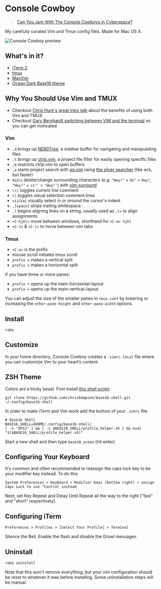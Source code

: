 # Console Cowboy

> [Can You Jam With The Console Cowboys in Cyberspace?](https://www.youtube.com/watch?v=bLlj_GeKniA)

My carefully curated Vim and Tmux config files. Made for Mac OS X.

![Console Cowboy preview](http://f.cl.ly/items/3t2h1U0v2n322b1H0o3q/console-cowboy.png)

## What's in it?

* [iTerm 2](http://www.iterm2.com/)
* [tmux](http://tmux.sourceforge.net/)
* [MacVim](https://code.google.com/p/macvim/)
* [Ocean Dark Base16 theme](http://chriskempson.github.io/base16/#ocean)

## Why You Should Use Vim and TMUX

* Checkout [Chris Hunt's great intro talk](https://www.youtube.com/watch?v=9jzWDr24UHQ) about the benefits of using both Vim and TMUX
* Checkout [Gary Bernhardt switching between VIM and the terminal](https://youtu.be/tdNnN5yTIeM?t=3m05s) so you can get motivated

### Vim 

* `,d` brings up [NERDTree](https://github.com/scrooloose/nerdtree), a sidebar buffer for navigating and manipulating files
* `,t` brings up [ctrlp.vim](https://github.com/kien/ctrlp.vim), a project file filter for easily opening specific files
* `,b` restricts ctrlp.vim to open buffers
* `,a` starts project search with [ag.vim](https://github.com/rking/ag.vim) using [the silver searcher](https://github.com/ggreer/the_silver_searcher) (like ack, but faster)
* `ds`/`cs` delete/change surrounding characters (e.g. `"Hey!"` + `ds"` = `Hey!`, `"Hey!"` + `cs"'` = `'Hey!'`) with [vim-surround](https://github.com/tpope/vim-surround)
* `\\\` toggles current line comment
* `\\` toggles visual selection comment lines
* `vii`/`vai` visually select *in* or *around* the cursor's indent
* `,[space]` strips trailing whitespace
* `,l` begins aligning lines on a string, usually used as `,l=` to align assignments
* `<C-hjkl>` move between windows, shorthand for `<C-w> hjkl`
* `<C-]>` & `<C-[>` to move between vim tabs

### Tmux

* `<C-a>` is the prefix
* mouse scroll initiates tmux scroll
* `prefix v` makes a vertical split
* `prefix s` makes a horizontal split

If you have three or more panes:
* `prefix +` opens up the main-horizontal-layout
* `prefix =` opens up the main-vertical-layout

You can adjust the size of the smaller panes in `tmux.conf` by lowering or increasing the `other-pane-height` and `other-pane-width` options.

## Install

    rake

## Customize

In your home directory, Console Cowboy creates a `.vimrc.local` file where you can customize
Vim to your heart’s content.

## ZSH Theme

Colors are a tricky beast. First install [this shell script](https://github.com/chriskempson/base16-shell):

```
git clone https://github.com/chriskempson/base16-shell.git ~/.config/base16-shell
```

In order to make iTerm and Vim work add the bottom of your `.zshrc` file:

```
# Base16 Shell
BASE16_SHELL=$HOME/.config/base16-shell/
[ -n "$PS1" ] && [ -s $BASE16_SHELL/profile_helper.sh ] && eval "$($BASE16_SHELL/profile_helper.sh)"
```

Start a new shell and then type `base16_ocean` (hit enter)

## Configuring Your Keyboard

It's common and often recommended to reassign the caps lock key to be your modifier key instead. To do this 

    System Preferences > Keyboard > Modifier Keys (bottom right) > assign Caps Lock to use ^Control instead

Next, set Key Repeat and Delay Until Repeat all the way to the right ("fast" and "short" respectively).

## Configuring iTerm

    Preferences > Profiles > [Select Your Profile] > Terminal

Silence the Bell, Enable the flash and disable the Growl messages.  

## Uninstall

    rake uninstall

Note that this won't remove everything, but your vim configuration should be reset to whatever it was before installing. Some uninstallation steps will be manual.

